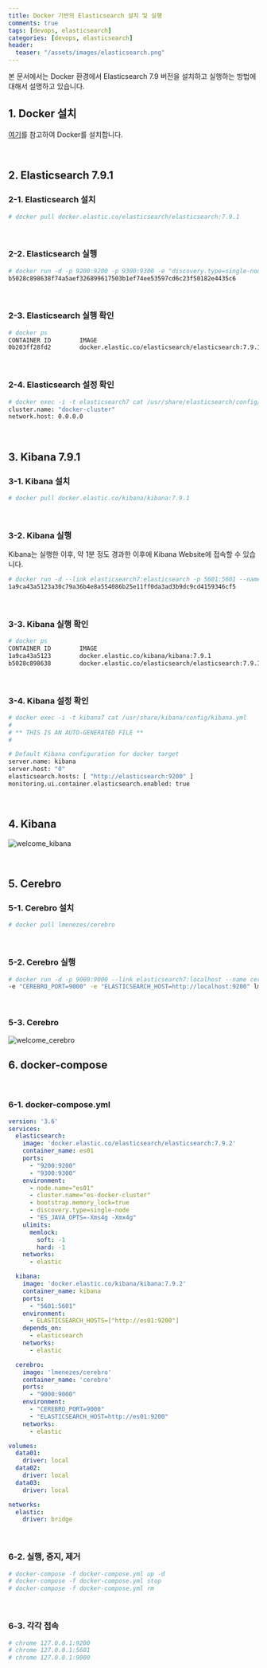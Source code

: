 ```yaml
---
title: Docker 기반의 Elasticsearch 설치 및 실행
comments: true
tags: [devops, elasticsearch]
categories: [devops, elasticsearch]
header:
  teaser: "/assets/images/elasticsearch.png"
---
```

본 문서에서는 Docker 환경에서 Elasticsearch 7.9 버전을 설치하고 실행하는 방법에 대해서 설명하고 있습니다. <br/>

## 1. Docker 설치

[여기](/devops/devops-docker-install/)를 참고하여 Docker를 설치합니다.

<br/>

## 2. Elasticsearch 7.9.1 

### 2-1. Elasticsearch 설치

```sh
# docker pull docker.elastic.co/elasticsearch/elasticsearch:7.9.1
```

<br/>

### 2-2. Elasticsearch 실행

```sh
# docker run -d -p 9200:9200 -p 9300:9300 -e "discovery.type=single-node" --name elasticsearch7 docker.elastic.co/elasticsearch/elasticsearch:7.9.1
b5028c898638f74a5aef326899617503b1ef74ee53597cd6c23f50182e4435c6
```

<br/>

### 2-3. Elasticsearch 실행 확인

```sh
# docker ps
CONTAINER ID        IMAGE                                                 COMMAND                  CREATED             STATUS              PORTS                                            NAMES
0b203ff28fd2        docker.elastic.co/elasticsearch/elasticsearch:7.9.1   "/tini -- /usr/local…"   35 seconds ago      Up 34 seconds       0.0.0.0:9200->9200/tcp, 0.0.0.0:9300->9300/tcp   elasticsearch7
```

<br/>

### 2-4. Elasticsearch 설정 확인

```sh
# docker exec -i -t elasticsearch7 cat /usr/share/elasticsearch/config/elasticsearch.yml
cluster.name: "docker-cluster"
network.host: 0.0.0.0
```





<br/>

## 3. Kibana 7.9.1 

### 3-1. Kibana 설치

```sh
# docker pull docker.elastic.co/kibana/kibana:7.9.1
```

<br/>

### 3-2. Kibana 실행

Kibana는 실행한 이후, 약 1분 정도 경과한 이후에 Kibana Website에 접속할 수 있습니다.

```sh
# docker run -d --link elasticsearch7:elasticsearch -p 5601:5601 --name kibana7 docker.elastic.co/kibana/kibana:7.9.1
1a9ca43a5123a30c79a36b4e8a554086b25e11ff0da3ad3b9dc9cd4159346cf5
```

<br/>

### 3-3. Kibana 실행 확인

```sh
# docker ps
CONTAINER ID        IMAGE                                                 COMMAND                  CREATED             STATUS              PORTS                                            NAMES
1a9ca43a5123        docker.elastic.co/kibana/kibana:7.9.1                 "/usr/local/bin/dumb…"   18 seconds ago      Up 17 seconds       0.0.0.0:5601->5601/tcp                           kibana7
b5028c898638        docker.elastic.co/elasticsearch/elasticsearch:7.9.1   "/tini -- /usr/local…"   2 minutes ago       Up 2 minutes        0.0.0.0:9200->9200/tcp, 0.0.0.0:9300->9300/tcp   elasticsearch7
```

<br/>

### 3-4. Kibana 설정 확인

```sh
# docker exec -i -t kibana7 cat /usr/share/kibana/config/kibana.yml
#
# ** THIS IS AN AUTO-GENERATED FILE **
#

# Default Kibana configuration for docker target
server.name: kibana
server.host: "0"
elasticsearch.hosts: [ "http://elasticsearch:9200" ]
monitoring.ui.container.elasticsearch.enabled: true
```

<br/>



## 4. Kibana

![welcome_kibana](/assets/images/kibana/welcome_kibana.png)

<br/>



## 5. Cerebro

### 5-1. Cerebro 설치

```sh
# docker pull lmenezes/cerebro
```

<br/>

### 5-2. Cerebro 실행

```sh
# docker run -d -p 9000:9000 --link elasticsearch7:localhost --name cerebro \
-e "CEREBRO_PORT=9000" -e "ELASTICSEARCH_HOST=http://localhost:9200" lmenezes/cerebro
```

<br/>

### 5-3. Cerebro

![welcome_cerebro](/assets/images/cerebro/cerebro.png)





## 6. docker-compose

<br/>

### 6-1. docker-compose.yml 

```yaml
version: '3.6'
services:
  elasticsearch:
    image: 'docker.elastic.co/elasticsearch/elasticsearch:7.9.2'
    container_name: es01
    ports:
      - "9200:9200"
      - "9300:9300"
    environment:
      - node.name="es01"
      - cluster.name="es-docker-cluster"
      - bootstrap.memory_lock=true
      - discovery.type=single-node
      - "ES_JAVA_OPTS=-Xms4g -Xmx4g"
    ulimits:
      memlock:
        soft: -1
        hard: -1
    networks:
      - elastic

  kibana:
    image: 'docker.elastic.co/kibana/kibana:7.9.2'
    container_name: kibana
    ports:
      - "5601:5601"
    environment:
      - ELASTICSEARCH_HOSTS=["http://es01:9200"]
    depends_on:
      - elasticsearch
    networks:
      - elastic

  cerebro:
    image: 'lmenezes/cerebro'
    container_name: 'cerebro'
    ports:
      - "9000:9000"
    environment:
      - "CEREBRO_PORT=9000"
      - "ELASTICSEARCH_HOST=http://es01:9200"
    networks:
      - elastic

volumes:
  data01:
    driver: local
  data02:
    driver: local
  data03:
    driver: local

networks:
  elastic:
    driver: bridge
```

<br/>

### 6-2. 실행, 중지, 제거

```sh
# docker-compose -f docker-compose.yml up -d
# docker-compose -f docker-compose.yml stop
# docker-compose -f docker-compose.yml rm 
```

<br/>

### 6-3. 각각 접속

```sh
# chrome 127.0.0.1:9200
# chrome 127.0.0.1:5601
# chrome 127.0.0.1:9000
```

<br/>

